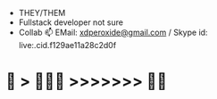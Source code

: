 - THEY/THEM
- Fullstack developer not sure
- Collab 📫 EMail: xdperoxide@gmail.com / Skype id: live:.cid.f129ae11a28c2d0f

# 🚴 > 🏋🏼‍♀️ >>>>>>> 👩‍💻 
